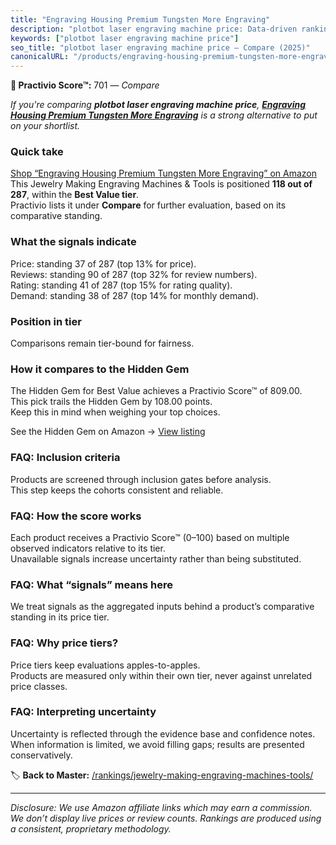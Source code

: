```yaml
---
title: "Engraving Housing Premium Tungsten More Engraving"
description: "plotbot laser engraving machine price: Data-driven ranking using the Practivio Score™. Positioned by quality, value, demand, findability, momentum."
keywords: ["plotbot laser engraving machine price"]
seo_title: "plotbot laser engraving machine price — Compare (2025)"
canonicalURL: "/products/engraving-housing-premium-tungsten-more-engraving-B0DSTTHFFH/"
---
```


**🛒 Practivio Score™:** 701 — _Compare_


*If you're comparing **plotbot laser engraving machine price**, **[Engraving Housing Premium Tungsten More Engraving](https://www.amazon.com/dp/B0DSTTHFFH?tag=practivio-20)** is a strong alternative to put on your shortlist.*
### Quick take
[Shop “Engraving Housing Premium Tungsten More Engraving” on Amazon](https://www.amazon.com/dp/B0DSTTHFFH?tag=practivio-20)
This Jewelry Making Engraving Machines & Tools is positioned **118 out of 287**, within the **Best Value tier**.  
Practivio lists it under **Compare** for further evaluation, based on its comparative standing.

### What the signals indicate
Price: standing 37 of 287 (top 13% for price).  
Reviews: standing 90 of 287 (top 32% for review numbers).  
Rating: standing 41 of 287 (top 15% for rating quality).  
Demand: standing 38 of 287 (top 14% for monthly demand).

### Position in tier
Comparisons remain tier-bound for fairness.

### How it compares to the Hidden Gem
The Hidden Gem for Best Value achieves a Practivio Score™ of 809.00.  
This pick trails the Hidden Gem by 108.00 points.  
Keep this in mind when weighing your top choices.  

See the Hidden Gem on Amazon → [View listing](https://www.amazon.com/dp/B077Y86FKJ?tag=practivio-20)

### FAQ: Inclusion criteria
Products are screened through inclusion gates before analysis.  
This step keeps the cohorts consistent and reliable.

### FAQ: How the score works
Each product receives a Practivio Score™ (0–100) based on multiple observed indicators relative to its tier.  
Unavailable signals increase uncertainty rather than being substituted.

### FAQ: What “signals” means here
We treat signals as the aggregated inputs behind a product’s comparative standing in its price tier.

### FAQ: Why price tiers?
Price tiers keep evaluations apples-to-apples.  
Products are measured only within their own tier, never against unrelated price classes.

### FAQ: Interpreting uncertainty
Uncertainty is reflected through the evidence base and confidence notes.  
When information is limited, we avoid filling gaps; results are presented conservatively.

<!-- Missing template for Compare/CompareWithinPriceClass -->


🏷️ **Back to Master:** [/rankings/jewelry-making-engraving-machines-tools/](/rankings/jewelry-making-engraving-machines-tools/)

---
_Disclosure: We use Amazon affiliate links which may earn a commission. We don’t display live prices or review counts. Rankings are produced using a consistent, proprietary methodology._
